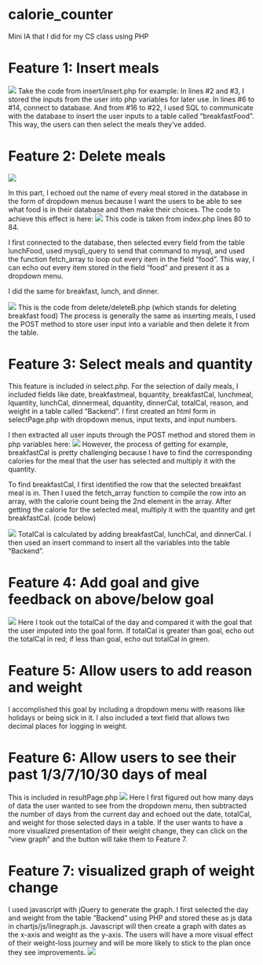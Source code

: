 # calorie_counter
Mini IA that I did for my CS class using PHP
# Feature 1: Insert meals
![](img/p1.png)
Take the code from insert/insert.php for example:
In lines #2 and #3, I stored the inputs from the user into php variables for later use. 
In lines #6 to #14, connect to database.
And from #16 to #22, I used SQL to communicate with the database to insert the user inputs to a table called “breakfastFood”. This way, the users can then select the meals they’ve added.

# Feature 2: Delete meals
![](img/p2.png)

In this part, I echoed out the name of every meal stored in the database in the form of dropdown menus because I want the users to be able to see what food is in their database and then make their choices. The code to achieve this effect is here:
![](img/p3.png)
This code is taken from index.php lines 80 to 84. 

I first connected to the database, then selected every field from the table lunchFood, used mysqli_query to send that command to mysql, and used the function fetch_array to loop out every item in the field “food”. This way, I can echo out every item stored in the field “food” and present it as a dropdown menu.

I did the same for breakfast, lunch, and dinner. 

![](img/p4.png)
This is the code from delete/deleteB.php (which stands for deleting breakfast food)
The process is generally the same as inserting meals, I used the POST method to store user input into a variable and then delete it from the table. 
# Feature 3: Select meals and quantity
This feature is included in select.php.
For the selection of daily meals, I included fields like date, breakfastmeal, bquantity, breakfastCal, lunchmeal, lquantity, lunchCal, dinnermeal, dquantity, dinnerCal, totalCal, reason, and weight in a table called “Backend”. I first created an html form in selectPage.php with dropdown menus, input texts, and input numbers. 

I then extracted all user inputs through the POST method and stored them in php variables here:
![](img/p5.png)
However, the process of getting for example, breakfastCal is pretty challenging because I have to find the corresponding calories for the meal that the user has selected and multiply it with the quantity. 

To find breakfastCal, I first identified the row that the selected breakfast meal is in. Then I used the fetch_array function to compile the row into an array, with the calorie count being the 2nd element in the array. After getting the calorie for the selected meal, multiply it with the quantity and get breakfastCal. (code below)

![](img/p6.png)
TotalCal is calculated by adding breakfastCal, lunchCal, and dinnerCal. 
I then used an insert command to insert all the variables into the table “Backend”.
# Feature 4: Add goal and give feedback on above/below goal
![](img/p7.png)
Here I took out the totalCal of the day and compared it with the goal that the user imputed into the goal form. If totalCal is greater than goal, echo out the totalCal in red; if less than goal, echo out totalCal in green. 

# Feature 5: Allow users to add reason and weight
I accomplished this goal by including a dropdown menu with reasons like holidays or being sick in it. I also included a text field that allows two decimal places for logging in weight. 

# Feature 6: Allow users to see their past 1/3/7/10/30 days of meal
This is included in resultPage.php
![](img/p8.png)
Here I first figured out how many days of data the user wanted to see from the dropdown menu, then subtracted the number of days from the current day and echoed out the date, totalCal, and weight for those selected days in a table. If the user wants to have a more visualized presentation of their weight change, they can click on the “view graph” and the button will take them to Feature 7.
# Feature 7: visualized graph of weight change
I used javascript with jQuery to generate the graph. I first selected the day and weight from the table “Backend” using PHP and stored these as js data in chartjs/js/linegraph.js.
Javascript will then create a graph with dates as the x-axis and weight as the y-axis. The users will have a more visual effect of their weight-loss journey and will be more likely to stick to the plan once they see improvements. 
![](img/p9.png)
